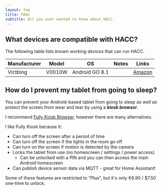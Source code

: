 ```yaml
---
layout: faq
title: FAQs
subtitle: All you ever wanted to know about HACC.
---
```


## What devices are compatible with HACC?

The following table lists *known working devices* that can run HACC.

| Manufacturer | Model  | OS             | Notes | Links                                                 |
|--------------|--------|----------------|-------|-------------------------------------------------------|
| Victbing     | V0010W | Android GO 8.1 |       | [Amazon](https://www.amazon.com/dp/B07S68Q35H/)       |


## How do I prevent my tablet from going to sleep?

You can prevent your Android-based tablet from going to sleep *as well as* protect the screen from wear and tear by using a ***kiosk browser***.

I recommend [Fully Kiosk Browser](https://www.ozerov.de/fully-kiosk-browser/), however there are many alternatives.

I like Fully Kiosk because it:

* Can turn off the screen after a period of time
* Can turn off the screen if the lights in the room go off
* Can turn on the screen if motion is detected by the camera
* Locks the tablet from use (no homescreen / settings / power access)
    * Can be unlocked with a PIN and you can then access the main Android homescreen
* Can publish device sensor data via MQTT - great for Home Assistant!

Some of these features are restricted to "Plus", but it's only &euro;6.90 / $7.50 one-time to unlock.